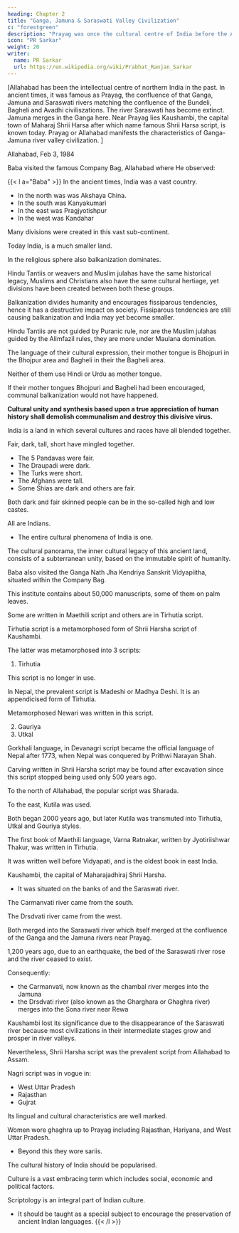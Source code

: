 ```yaml
---
heading: Chapter 2 
title: "Ganga, Jamuna & Saraswati Valley Civilization"
c: "forestgreen"
description: "Prayag was once the cultural centre of India before the Aryans proceeded eastward. Afterwards it became Varanasi until today"
icon: "PR Sarkar"
weight: 20
writer:
  name: PR Sarkar
  url: https://en.wikipedia.org/wiki/Prabhat_Ranjan_Sarkar
---
```




<!-- 41 -->


[Allahabad has been the intellectual centre of northern India in the past. In ancient times, it was famous as Prayag, the confluence of that Ganga, Jamuna and Saraswati rivers matching the confluence of the Bundeli, Bagheli and Avadhi civiliszations. The river Saraswati has become extinct. Jamuna merges in the Ganga here. Near Prayag lies Kaushambi, the capital town of Maharaj Shrii Harsa after which name famous Shrii Harsa script, is known today. Prayag or Allahabad manifests the characteristics of Ganga-Jamuna river valley civilization. ]

Allahabad, Feb 3, 1984

Baba visited the famous Company Bag, Allahabad where He observed:

{{< l a="Baba" >}}
In the ancient times, India was a vast country.

- In the north was was Akshaya China.
- In the south was Kanyakumari
- In the east was Pragjyotishpur
- In the west was Kandahar

Many divisions were created in this vast sub-continent.

Today India, is a much smaller land. 

In the religious sphere also balkanization dominates. 

Hindu Tantiis or weavers and Muslim julahas have the same historical legacy, Muslims and Christians also have the same cultural hertiage, yet divisions have been created between both these groups. 

Balkanization divides humanity and encourages fissiparous tendencies, hence it has a destructive impact on society. Fissiparous tendencies are still causing balkanization and India may yet become smaller.

Hindu Tantiis are not guided by Puranic rule, nor are the Muslim julahas guided by the Alimfazil rules, they are more under Maulana domination. 

The language of their cultural expression, their mother tongue is Bhojpuri in the Bhojpur area and Bagheli in their the Bagheli area.

<!-- 42 -->

Neither of them use Hindi or Urdu as mother tongue. 

If their mother tongues Bhojpuri and Bagheli had been encouraged, communal balkanization would not have happened. 

**Cultural unity and synthesis based upon a true appreciation of human history shall demolish communalism and destroy this divisive virus.**

<!--  -->

India is a land in which several cultures and races have all blended together.

Fair, dark, tall, short have mingled together.

- The 5 Pandavas were fair.
- The Draupadi were dark. 
- The Turks were short.
- The Afghans were tall. 
- Some Shias are dark and others are fair. 

Both dark and fair skinned people can be in the so-called high and low castes. 

All are Indians. 
- The entire cultural phenomena of India is one. 

The cultural panorama, the inner cultural legacy of this ancient land, consists of a subterranean unity, based on the immutable spirit of humanity.

Baba also visited the Ganga Nath Jha Kendriya Sanskrit Vidyapiitha, situated within the Company Bag. 

This institute contains about 50,000 manuscripts, some of them on palm leaves. 

Some are written in Maethili script and others are in Tirhutia script. 

Tirhutia script is a metamorphosed form of Shrii Harsha script of Kaushambi. 

The latter was metamorphosed into 3 scripts:

1. Tirhutia

This script is no longer in use.

In Nepal, the prevalent script is Madeshi or Madhya Deshi. It is an appendicised form of Tirhutia. 

Metamorphosed Newari was written in this script.

2. Gauriya
3. Utkal


Gorkhali language, in Devanagri script became the official language of Nepal after 1773, when Nepal was conquered by Prithwi Narayan Shah. 

Carving written in Shrii Harsha script may be found after excavation since this script stopped being used only 500 years ago.

To the north of Allahabad, the popular script was Sharada.

To the east, Kutila was used. 

Both began 2000 years ago, but later Kutila was transmuted into Tirhutia, Utkal and Gouriya styles. 

The first book of Maethili language, Varna Ratnakar, written by Jyotiriishwar Thakur, was written in Tirhutia. 

It was written well before Vidyapati, and is the oldest book in east India.

Kaushambi, the capital of Maharajadhiraj Shrii Harsha.
- It was situated on the banks of and the Saraswati river.

<!-- whose name Kutila became popular,  -->
<!-- 43 -->
The Carmanvati river came from the south.

The Drsdvati river came from the west.

Both merged into the Saraswati river which itself merged at the confluence of the Ganga and the Jamuna rivers near Prayag.

1,200 years ago, due to an earthquake, the bed of the Saraswati river rose and the river ceased to exist.

Consequently:
- the Carmanvati, now known as the chambal river merges into the Jamuna
- the Drsdvati river (also known as the Gharghara or Ghaghra river) merges into the Sona river near Rewa

Kaushambi lost its significance due to the disappearance of the Saraswati river because most civilizations in their intermediate stages grow and prosper in river valleys.

Nevertheless, Shrii Harsha script was the prevalent script from Allahabad to Assam.

Nagri script was in vogue in:
- West Uttar Pradesh
- Rajasthan
- Gujrat

Its lingual and cultural characteristics are well marked.

Women wore ghaghra up to Prayag including Rajasthan, Hariyana, and West Uttar Pradesh.
- Beyond this they wore sariis.

The cultural history of India should be popularised. 

Culture is a vast embracing term which includes social, economic and political factors. 

Scriptology is an integral part of Indian culture. 
- It should be taught as a special subject to encourage the preservation of ancient Indian languages.
{{< /l >}}

